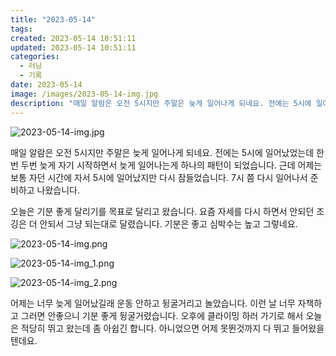 ```yaml
---
title: "2023-05-14"
tags:
created: 2023-05-14 10:51:11
updated: 2023-05-14 10:51:11
categories:
  - 러닝
  - 기록
date: 2023-05-14
image: /images/2023-05-14-img.jpg
description: "매일 알람은 오전 5시지만 주말은 늦게 일어나게 되네요. 전에는 5시에 일어났었는데 한번 두번 늦게 자기 시작하면서 늦게 일어나는게 하나의 패턴이 되었습니다. 근데 어제는 보통 자던 시간에 자서 5시에 일어났지만 다시 잠들었습니다. 7시 쯤 다시 일어나서 준비하고 나왔습니다. 오늘은 기"
---
```


![2023-05-14-img.jpg](/images/2023-05-14-img.jpg)
 
 

매일 알람은 오전 5시지만 주말은 늦게 일어나게 되네요. 전에는 5시에 일어났었는데 한번 두번 늦게 자기 시작하면서 늦게 일어나는게 하나의 패턴이 되었습니다. 근데 어제는 보통 자던 시간에 자서 5시에 일어났지만 다시 잠들었습니다. 7시 쯤 다시 일어나서 준비하고 나왔습니다.

오늘은 기분 좋게 달리기를 목표로 달리고 왔습니다. 요즘 자세를 다시 하면서 안되던 조깅은 더 안되서 그냥 되는대로 달렸습니다. 기분은 좋고 심박수는 높고 그렇네요.

 
 ![2023-05-14-img.png](/images/2023-05-14-img.png)
 
 

 
 ![2023-05-14-img_1.png](/images/2023-05-14-img_1.png)
 
 

 
 ![2023-05-14-img_2.png](/images/2023-05-14-img_2.png)
 
 

어제는 너무 늦게 일어났길래 운동 안하고 뒹굴거리고 놀았습니다. 이런 날 너무 자책하고 그러면 안좋으니 기분 좋게 뒹굴거렸습니다.
오후에 클라이밍 하러 가기로 해서 오늘은 적당히 뛰고 왔는데 좀 아쉽긴 합니다. 아니었으면 어제 못뛴것까지 다 뛰고 들어왔을텐데요.
